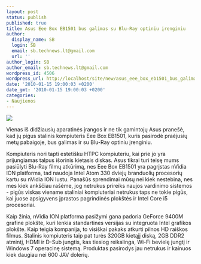 ```yaml
---
layout: post
status: publish
published: true
title: Asus Eee Box EB1501 bus galimas su Blu-Ray optiniu įrenginiu
author:
  display_name: SB
  login: SB
  email: sb.technews.lt@gmail.com
  url: ''
author_login: SB
author_email: sb.technews.lt@gmail.com
wordpress_id: 4506
wordpress_url: http://localhost/site/new/asus_eee_box_eb1501_bus_galimas_su_bluray_optiniu_irenginiu/
date: '2010-01-15 19:00:03 +0200'
date_gmt: '2010-01-15 19:00:03 +0200'
categories:
- Naujienos
---
```

<div class="imgright"><img src="http://www.part.lt/img/c421670c5a7ab3aa766e0a4fa8ccb45f860.jpg"  /></div>
<p>Vienas iš didžiausių aparatinės įrangos ir ne tik gamintojų Asus pranešė, kad jų pigus stalinis kompiuteris Eee Box EB1501, kuris pasirodė praėjusių metų pabaigoje, bus galimas ir su Blu-Ray optiniu įrenginiu.</p>
<p>Kompiuteris nori tapti estetišku HTPC kompiuteriu, kai prie jo yra prijungiamas talpus išorinis kietasis diskas. Asus tikrai turi teisę mums pasiūlyti Blu-Ray filmų atkūrimą, nes Eee Box EB1501 yra pagrįstas nVidia ION platforma, tad naudoja Intel Atom 330 dviejų branduolių procesorių kartu su nVidia ION lustu. Panašūs sprendimai mūsų nei kiek nestebina, nes mes kiek ankščiau rašėme, jog netrukus prireiks naujos vardinimo sistemos - pigūs viskas viename staliniai kompiuteriai netrukus taps ne tokie pigūs, kai juose apsigyvens įprastos pagrindinės plokštės ir Intel Core i5 procesoriai.</p>
<p>Kaip žinia, nVidia ION platforma pasižymi gana padoria GeForce 9400M grafine plokšte, kuri lenkia standartines versijas su integruota Intel grafikos plokšte. Kaip teigia kompanija, to visiškai pakaks atkurti pilnos HD raiškos filmus. Stalinis kompiuteris taip pat turės 320GB kietąjį diską, 2GB DDR2 atmintį, HDMI ir D-Sub jungtis, kas tiesiog reikalinga, Wi-Fi bevielę jungtį ir Windows 7 operacinę sistemą. Produktas pasirodys jau netrukus ir kainuos kiek daugiau nei 600 JAV dolerių.<br /></p>
